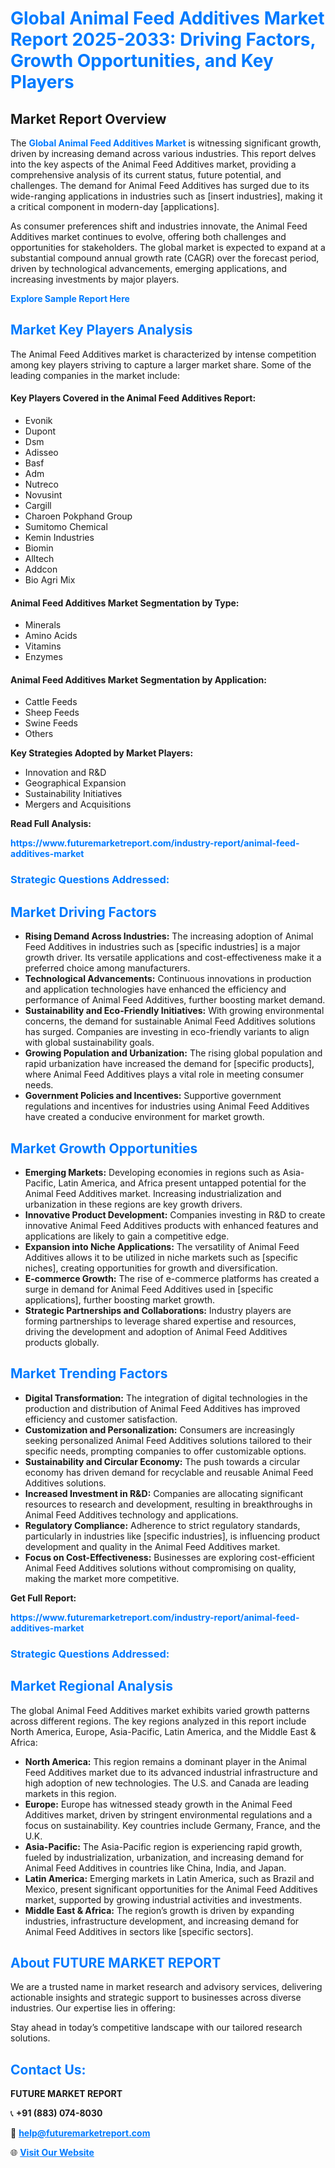 <h1 style="color: #007BFF;">Global Animal Feed Additives Market Report 2025-2033: Driving Factors, Growth Opportunities, and Key Players</h1>

<section id="overview">
<h2>Market Report Overview</h2>
<p>The <a href="https://www.futuremarketreport.com/industry-report/animal-feed-additives-market" style="color: #007BFF; text-decoration: none;"><strong>Global Animal Feed Additives Market</strong></a> is witnessing significant growth, driven by increasing demand across various industries. This report delves into the key aspects of the Animal Feed Additives market, providing a comprehensive analysis of its current status, future potential, and challenges. The demand for Animal Feed Additives has surged due to its wide-ranging applications in industries such as [insert industries], making it a critical component in modern-day [applications].</p>
<p>As consumer preferences shift and industries innovate, the Animal Feed Additives market continues to evolve, offering both challenges and opportunities for stakeholders. The global market is expected to expand at a substantial compound annual growth rate (CAGR) over the forecast period, driven by technological advancements, emerging applications, and increasing investments by major players.</p>
</section>

<section id="overview">
<p><a href="https://www.futuremarketreport.com/request-sample/reportId=30361" style="color: #007BFF; text-decoration: none;"><strong>Explore Sample Report Here</strong></a></p>
</section>

<section id="key-players">
<h2 style="color: #007BFF;">Market Key Players Analysis</h2>
<p>The Animal Feed Additives market is characterized by intense competition among key players striving to capture a larger market share. Some of the leading companies in the market include:</p>
<h4>Key Players Covered in the Animal Feed Additives Report:</h4>
<ul><li>Evonik</li><li>Dupont</li><li>Dsm</li><li>Adisseo</li><li>Basf</li><li>Adm</li><li>Nutreco</li><li>Novusint</li><li>Cargill</li><li>Charoen Pokphand Group</li><li>Sumitomo Chemical</li><li>Kemin Industries</li><li>Biomin</li><li>Alltech</li><li>Addcon</li><li>Bio Agri Mix</li></ul>
<h4>Animal Feed Additives Market Segmentation by Type:</h4>
<ul><li>Minerals</li><li>Amino Acids</li><li>Vitamins</li><li>Enzymes</li></ul>

<h4>Animal Feed Additives Market Segmentation by Application:</h4>
<ul><li>Cattle Feeds</li><li>Sheep Feeds</li><li>Swine Feeds</li><li>Others</li></ul>
<p><strong>Key Strategies Adopted by Market Players:</strong></p>
<ul>
<li>Innovation and R&D</li>
<li>Geographical Expansion</li>
<li>Sustainability Initiatives</li>
<li>Mergers and Acquisitions</li>
</ul>
</section>

<section>
<p><strong>Read Full Analysis: </strong></p><a href="https://www.futuremarketreport.com/industry-report/animal-feed-additives-market" style="color: #007BFF; text-decoration: none;"><strong>https://www.futuremarketreport.com/industry-report/animal-feed-additives-market</strong></a>
<h3 style="color: #007BFF;">Strategic Questions Addressed:</h3>
</section>

<section id="driving-factors">
<h2 style="color: #007BFF;">Market Driving Factors</h2>
<ul>
<li><strong>Rising Demand Across Industries:</strong> The increasing adoption of Animal Feed Additives in industries such as [specific industries] is a major growth driver. Its versatile applications and cost-effectiveness make it a preferred choice among manufacturers.</li>
<li><strong>Technological Advancements:</strong> Continuous innovations in production and application technologies have enhanced the efficiency and performance of Animal Feed Additives, further boosting market demand.</li>
<li><strong>Sustainability and Eco-Friendly Initiatives:</strong> With growing environmental concerns, the demand for sustainable Animal Feed Additives solutions has surged. Companies are investing in eco-friendly variants to align with global sustainability goals.</li>
<li><strong>Growing Population and Urbanization:</strong> The rising global population and rapid urbanization have increased the demand for [specific products], where Animal Feed Additives plays a vital role in meeting consumer needs.</li>
<li><strong>Government Policies and Incentives:</strong> Supportive government regulations and incentives for industries using Animal Feed Additives have created a conducive environment for market growth.</li>
</ul>
</section>

<section id="growth-opportunities">
<h2 style="color: #007BFF;">Market Growth Opportunities</h2>
<ul>
<li><strong>Emerging Markets:</strong> Developing economies in regions such as Asia-Pacific, Latin America, and Africa present untapped potential for the Animal Feed Additives market. Increasing industrialization and urbanization in these regions are key growth drivers.</li>
<li><strong>Innovative Product Development:</strong> Companies investing in R&D to create innovative Animal Feed Additives products with enhanced features and applications are likely to gain a competitive edge.</li>
<li><strong>Expansion into Niche Applications:</strong> The versatility of Animal Feed Additives allows it to be utilized in niche markets such as [specific niches], creating opportunities for growth and diversification.</li>
<li><strong>E-commerce Growth:</strong> The rise of e-commerce platforms has created a surge in demand for Animal Feed Additives used in [specific applications], further boosting market growth.</li>
<li><strong>Strategic Partnerships and Collaborations:</strong> Industry players are forming partnerships to leverage shared expertise and resources, driving the development and adoption of Animal Feed Additives products globally.</li>
</ul>
</section>

<section id="trending-factors">
<h2 style="color: #007BFF;">Market Trending Factors</h2>
<ul>
<li><strong>Digital Transformation:</strong> The integration of digital technologies in the production and distribution of Animal Feed Additives has improved efficiency and customer satisfaction.</li>
<li><strong>Customization and Personalization:</strong> Consumers are increasingly seeking personalized Animal Feed Additives solutions tailored to their specific needs, prompting companies to offer customizable options.</li>
<li><strong>Sustainability and Circular Economy:</strong> The push towards a circular economy has driven demand for recyclable and reusable Animal Feed Additives solutions.</li>
<li><strong>Increased Investment in R&D:</strong> Companies are allocating significant resources to research and development, resulting in breakthroughs in Animal Feed Additives technology and applications.</li>
<li><strong>Regulatory Compliance:</strong> Adherence to strict regulatory standards, particularly in industries like [specific industries], is influencing product development and quality in the Animal Feed Additives market.</li>
<li><strong>Focus on Cost-Effectiveness:</strong> Businesses are exploring cost-efficient Animal Feed Additives solutions without compromising on quality, making the market more competitive.</li>
</ul>
</section>

<section>
<p><strong>Get Full Report: </strong></p><a href="https://www.futuremarketreport.com/industry-report/animal-feed-additives-market" style="color: #007BFF; text-decoration: none;"><strong>https://www.futuremarketreport.com/industry-report/animal-feed-additives-market</strong></a>
<h3 style="color: #007BFF;">Strategic Questions Addressed:</h3>
</section>


<section id="regional-analysis">
<h2 style="color: #007BFF;">Market Regional Analysis</h2>
<p>The global Animal Feed Additives market exhibits varied growth patterns across different regions. The key regions analyzed in this report include North America, Europe, Asia-Pacific, Latin America, and the Middle East & Africa:</p>
<ul>
<li><strong>North America:</strong> This region remains a dominant player in the Animal Feed Additives market due to its advanced industrial infrastructure and high adoption of new technologies. The U.S. and Canada are leading markets in this region.</li>
<li><strong>Europe:</strong> Europe has witnessed steady growth in the Animal Feed Additives market, driven by stringent environmental regulations and a focus on sustainability. Key countries include Germany, France, and the U.K.</li>
<li><strong>Asia-Pacific:</strong> The Asia-Pacific region is experiencing rapid growth, fueled by industrialization, urbanization, and increasing demand for Animal Feed Additives in countries like China, India, and Japan.</li>
<li><strong>Latin America:</strong> Emerging markets in Latin America, such as Brazil and Mexico, present significant opportunities for the Animal Feed Additives market, supported by growing industrial activities and investments.</li>
<li><strong>Middle East & Africa:</strong> The region’s growth is driven by expanding industries, infrastructure development, and increasing demand for Animal Feed Additives in sectors like [specific sectors].</li>
</ul>
</section>

<footer>
<h2 style="color: #007BFF;">About FUTURE MARKET REPORT</h2>
<p>We are a trusted name in market research and advisory services, delivering actionable insights and strategic support to businesses across diverse industries. Our expertise lies in offering:</p>

<p>Stay ahead in today’s competitive landscape with our tailored research solutions.</p>

<h2 style="color: #007BFF;">Contact Us:</h2>
<p><strong>FUTURE MARKET REPORT</strong></p>
<p>📞 <strong>+91 (883) 074-8030</strong></p>
<p>📧 <strong><a href="mailto:help@futuremarketreport.com" style="color: #007BFF;">help@futuremarketreport.com</a></strong></p>
<p>🌐 <strong><a href="https://www.futuremarketreport.com/" style="color: #007BFF;">Visit Our Website</a></strong></p>
</footer>